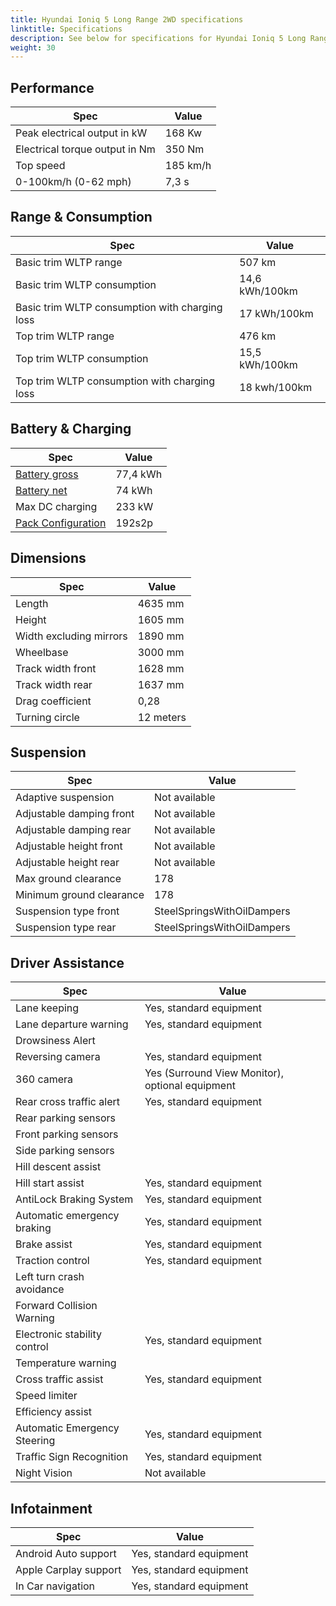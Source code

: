 ```yaml
---
title: Hyundai Ioniq 5 Long Range 2WD specifications
linktitle: Specifications
description: See below for specifications for Hyundai Ioniq 5 Long Range 2WD
weight: 30
---
```


## Performance

|Spec|Value|
|----|-----|
|Peak electrical output in kW|168 Kw|
|Electrical torque output in Nm|350 Nm|
|Top speed|185 km/h|
|0-100km/h (0-62 mph)|7,3 s|



## Range & Consumption

|Spec|Value|
|----|-----|
|Basic trim WLTP range|507 km|
|Basic trim WLTP consumption|14,6 kWh/100km|
|Basic trim WLTP consumption with charging loss|17 kWh/100km|
|Top trim WLTP range|476 km|
|Top trim WLTP consumption|15,5 kWh/100km|
|Top trim WLTP consumption with charging loss|18 kwh/100km|



## Battery & Charging

|Spec|Value|
|----|-----|
|[Battery gross](../../../../technology/battery/buffer/)|77,4 kWh|
|[Battery net](../../../../technology/battery/buffer/)|74 kWh|
|Max DC charging|233 kW|
|[Pack Configuration](../../../../technology/battery/batterypack/)|192s2p|



## Dimensions

|Spec|Value|
|----|-----|
|Length|4635 mm|
|Height|1605 mm|
|Width excluding mirrors|1890 mm|
|Wheelbase|3000 mm|
|Track width front|1628 mm|
|Track width rear|1637 mm|
|Drag coefficient|0,28|
|Turning circle|12 meters|

## Suspension

|Spec|Value|
|----|-----|
|Adaptive suspension|Not available|
|Adjustable damping front|Not available|
|Adjustable damping rear|Not available|
|Adjustable height front|Not available|
|Adjustable height rear|Not available|
|Max ground clearance|178|
|Minimum ground clearance|178|
|Suspension type front|SteelSpringsWithOilDampers|
|Suspension type rear|SteelSpringsWithOilDampers|

## Driver Assistance

|Spec|Value|
|----|-----|
|Lane keeping|Yes, standard equipment|
|Lane departure warning|Yes, standard equipment|
|Drowsiness Alert||
|Reversing camera|Yes, standard equipment|
|360 camera|Yes (Surround View Monitor), optional equipment|
|Rear cross traffic alert|Yes, standard equipment|
|Rear parking sensors||
|Front parking sensors||
|Side parking sensors||
|Hill descent assist||
|Hill start assist|Yes, standard equipment|
|AntiLock Braking System|Yes, standard equipment|
|Automatic emergency braking|Yes, standard equipment|
|Brake assist|Yes, standard equipment|
|Traction control|Yes, standard equipment|
|Left turn crash avoidance||
|Forward Collision Warning||
|Electronic stability control|Yes, standard equipment|
|Temperature warning||
|Cross traffic assist|Yes, standard equipment|
|Speed limiter||
|Efficiency assist||
|Automatic Emergency Steering|Yes, standard equipment|
|Traffic Sign Recognition|Yes, standard equipment|
|Night Vision|Not available|

## Infotainment

|Spec|Value|
|----|-----|
|Android Auto support|Yes, standard equipment|
|Apple Carplay support|Yes, standard equipment|
|In Car navigation|Yes, standard equipment|
